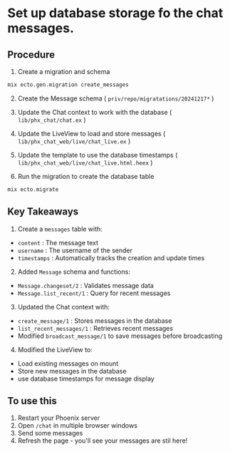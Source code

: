 # Set up database storage fo the chat messages.

## Procedure

1. Create a migration and schema

```bash
mix ecto.gen.migration create_messages
```

2. Create the Message schema ( `priv/repo/migratations/20241217*` )

3. Update the Chat context to work with the database ( `lib/phx_chat/chat.ex` )

4. Update the LiveView to load and store messages ( `lib/phx_chat_web/live/chat_live.ex` )

5. Update the template to use the database timestamps ( `lib/phx_chat_web/live/chat_live.html.heex` )

6. Run the migration to create the database table

```bash
mix ecto.migrate
```

## Key Takeaways

1. Create a `messages` table with:
  - `content` : The message text
  - `username` : The username of the sender
  - `timestamps` : Automatically tracks the creation and update times

2. Added `Message` schema and functions:
  - `Message.changeset/2` : Validates message data
  - `Message.list_recent/1` : Query for recent messages

3. Updated the Chat context with:
  - `create_message/1` : Stores messages in the database
  - `list_recent_messages/1` : Retrieves recent messages
  - Modified `broadcast_message/1` to save messages before broadcasting

4. Modified the LiveView to:
  - Load existing messages on mount
  - Store new messages in the database
  - use database timestamps for message display

## To use this

1. Restart your Phoenix server
2. Open `/chat` in multiple browser windows
3. Send some messages
4. Refresh the page - you'll see your messages are stil here!
